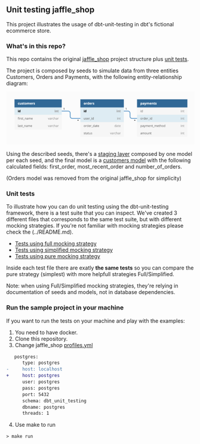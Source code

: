 ## Unit testing jaffle_shop

This project illustrates the usage of dbt-unit-testing in dbt's fictional ecommerce store.

### What's in this repo?
This repo contains the original [jaffle_shop](https://github.com/dbt-labs/jaffle_shop) project structure plus [unit tests](./tests/unit/).

The project is composed by seeds to simulate data from three entities Customers, Orders and Payments, with the following entity-relationship diagram:

![Jaffle Shop ERD](./etc/jaffle_shop_erd.png)

Using the described seeds, there's a [staging layer](./models/staging/) composed by one model per each seed, and the final model is a [customers model](./models/customers.sql) with the following calculated fields: first_order, most_recent_order and number_of_orders.


(Orders model was removed from the original jaffle_shop for simplicity)
### Unit tests
To illustrate how you can do unit testing using the dbt-unit-testing framework, there is a test suite that you can inspect. We've created 3 different files that corresponds to the same test suite, but with different mocking strategies. If you're not familiar with mocking strategies please check the (../README.md).

- [Tests using full mocking strategy](./tests/unit/tests_using_full_mocking_strategy_and_sql_input.sql)
- [Tests using simplified mocking strategy](./tests/unit/tests_using_simplified_mocking_strategy_and_sql_input.sql)
- [Tests using pure mocking strategy](./tests/unit/tests_using_pure_mocking_strategy_and_sql_input.sql) 
  
Inside each test file there are exatly **the same tests** so you can compare the pure strategy (simplest) with more helpfull strategies Full/Simplified. 

Note: when using Full/Simplified mocking strategies, they're relying in documentation of seeds and models, not in database dependencies.

### Run the sample project in your machine
If you want to run the tests on your machine and play with the examples:

1. You need to have docker.
2. Clone this repository.
3. Change jaffle_shop [profiles.yml](./ci/profiles.yml)
```diff
   postgres:
      type: postgres
-     host: localhost
+     host: postgres
      user: postgres
      pass: postgres
      port: 5432
      schema: dbt_unit_testing
      dbname: postgres
      threads: 1
```
4. Use make to run
```
> make run
```
